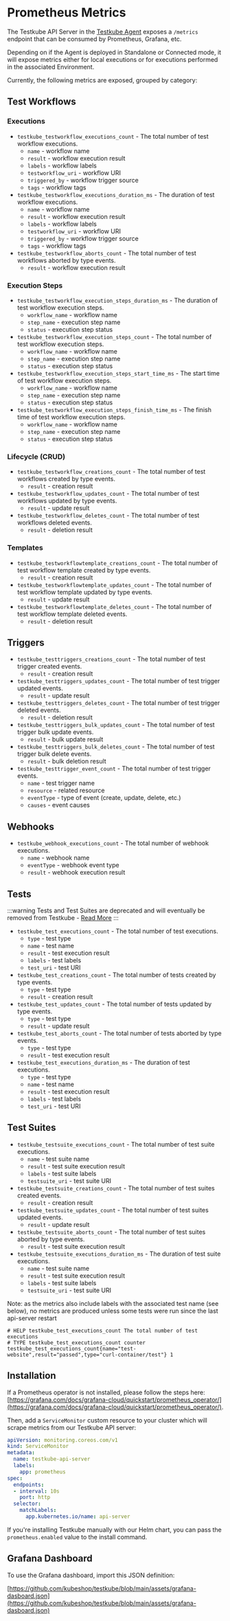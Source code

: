# Prometheus Metrics

The Testkube API Server in the [Testkube Agent](/articles/install/standalone-agent) exposes a `/metrics` endpoint that can be consumed by Prometheus, Grafana, etc. 

Depending on if the Agent is deployed in Standalone or Connected mode, it will expose metrics either for local executions or 
for executions performed in the associated Environment.

Currently, the following metrics are exposed, grouped by category:


## Test Workflows

### Executions

* `testkube_testworkflow_executions_count` - The total number of test workflow executions.
    * `name` - workflow name
    * `result` - workflow execution result
    * `labels` - workflow labels
    * `testworkflow_uri` - workflow URI
    * `triggered_by` - workflow trigger source
    * `tags` - workflow tags
* `testkube_testworkflow_executions_duration_ms` - The duration of test workflow executions.
    * `name` - workflow name
    * `result` - workflow execution result
    * `labels` - workflow labels
    * `testworkflow_uri` - workflow URI
    * `triggered_by` - workflow trigger source
    * `tags` - workflow tags
* `testkube_testworkflow_aborts_count` - The total number of test workflows aborted by type events.
    * `result` - workflow execution result

### Execution Steps

* `testkube_testworkflow_execution_steps_duration_ms` - The duration of test workflow execution steps.
    * `workflow_name` - workflow name
    * `step_name` - execution step name
    * `status` - execution step status
* `testkube_testworkflow_execution_steps_count` - The total number of test workflow execution steps.
    * `workflow_name` - workflow name
    * `step_name` - execution step name
    * `status` - execution step status
* `testkube_testworkflow_execution_steps_start_time_ms` - The start time of test workflow execution steps.
    * `workflow_name` - workflow name
    * `step_name` - execution step name
    * `status` - execution step status
* `testkube_testworkflow_execution_steps_finish_time_ms` - The finish time of test workflow execution steps.
    * `workflow_name` - workflow name
    * `step_name` - execution step name
    * `status` - execution step status

### Lifecycle (CRUD)

* `testkube_testworkflow_creations_count` - The total number of test workflows created by type events.
    * `result` - creation result
* `testkube_testworkflow_updates_count` - The total number of test workflows updated by type events.
    * `result` - update result
* `testkube_testworkflow_deletes_count` - The total number of test workflows deleted events.
    * `result` - deletion result

### Templates

* `testkube_testworkflowtemplate_creations_count` - The total number of test workflow template created by type events.
    * `result` - creation result
* `testkube_testworkflowtemplate_updates_count` - The total number of test workflow template updated by type events.
    * `result` - update result
* `testkube_testworkflowtemplate_deletes_count` - The total number of test workflow template deleted events.
    * `result` - deletion result

## Triggers

* `testkube_testtriggers_creations_count` - The total number of test trigger created events.
    * `result` - creation result
* `testkube_testtriggers_updates_count` - The total number of test trigger updated events.
    * `result` - update result
* `testkube_testtriggers_deletes_count` - The total number of test trigger deleted events.
    * `result` - deletion result
* `testkube_testtriggers_bulk_updates_count` - The total number of test trigger bulk update events.
    * `result` - bulk update result
* `testkube_testtriggers_bulk_deletes_count` - The total number of test trigger bulk delete events.
    * `result` - bulk deletion result
* `testkube_testtrigger_event_count` - The total number of test trigger events.
    * `name` - test trigger name
    * `resource` - related resource
    * `eventType` - type of event (create, update, delete, etc.)
    * `causes` - event causes

## Webhooks

* `testkube_webhook_executions_count` - The total number of webhook executions.
    * `name` - webhook name
    * `eventType` - webhook event type
    * `result` - webhook execution result

## Tests

:::warning
Tests and Test Suites are deprecated and will eventually be removed from Testkube - [Read More](/articles/legacy-features)
:::


* `testkube_test_executions_count` - The total number of test executions.
    * `type` - test type
    * `name` - test name
    * `result` - test execution result
    * `labels` - test labels
    * `test_uri` - test URI
* `testkube_test_creations_count` - The total number of tests created by type events.
    * `type` - test type
    * `result` - creation result
* `testkube_test_updates_count` - The total number of tests updated by type events.
    * `type` - test type
    * `result` - update result
* `testkube_test_aborts_count` - The total number of tests aborted by type events.
    * `type` - test type
    * `result` - test execution result
* `testkube_test_executions_duration_ms` - The duration of test executions.
    * `type` - test type
    * `name` - test name
    * `result` - test execution result
    * `labels` - test labels
    * `test_uri` - test URI

## Test Suites

* `testkube_testsuite_executions_count` - The total number of test suite executions.
    * `name` - test suite name
    * `result` - test suite execution result
    * `labels` - test suite labels
    * `testsuite_uri` - test suite URI
* `testkube_testsuite_creations_count` - The total number of test suites created events.
    * `result` - creation result
* `testkube_testsuite_updates_count` - The total number of test suites updated events.
    * `result` - update result
* `testkube_testsuite_aborts_count` - The total number of test suites aborted by type events.
    * `result` - test suite execution result
* `testkube_testsuite_executions_duration_ms` - The duration of test suite executions.
    * `name` - test suite name
    * `result` - test suite execution result
    * `labels` - test suite labels
    * `testsuite_uri` - test suite URI


Note: as the metrics also include labels with the associated test name (see below), no metrics are produced unless some tests were run since 
the last api-server restart 

```
# HELP testkube_test_executions_count The total number of test executions
# TYPE testkube_test_executions_count counter
testkube_test_executions_count{name="test-website",result="passed",type="curl-container/test"} 1
```

## Installation

If a Prometheus operator is not installed, please follow the steps here: [https://grafana.com/docs/grafana-cloud/quickstart/prometheus_operator/](https://grafana.com/docs/grafana-cloud/quickstart/prometheus_operator/).

Then, add a `ServiceMonitor` custom resource to your cluster which will scrape metrics from our
Testkube API server:

```yaml
apiVersion: monitoring.coreos.com/v1
kind: ServiceMonitor
metadata:
  name: testkube-api-server
  labels:
    app: prometheus
spec:
  endpoints:
  - interval: 10s
    port: http
  selector:
    matchLabels:
      app.kubernetes.io/name: api-server
```

If you're installing Testkube manually with our Helm chart, you can pass the `prometheus.enabled` value to the install command.

## Grafana Dashboard

To use the Grafana dashboard, import this JSON definition:

[https://github.com/kubeshop/testkube/blob/main/assets/grafana-dasboard.json](https://github.com/kubeshop/testkube/blob/main/assets/grafana-dasboard.json)
